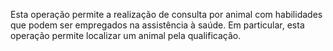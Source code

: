 Esta operação permite a realização de consulta por animal com habilidades que podem ser empregados na assistência à saúde. Em particular, esta operação permite localizar um animal pela qualificação.
